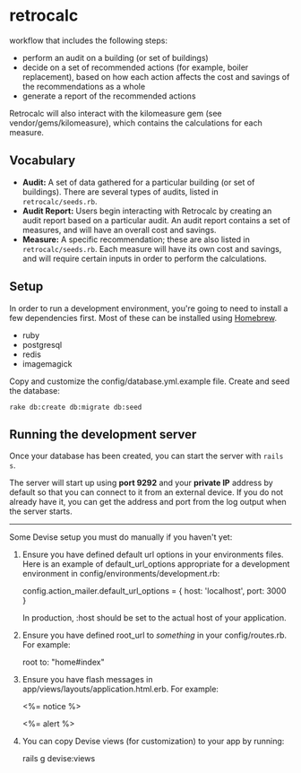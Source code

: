 # retrocalc

workflow that includes the following steps:

- perform an audit on a building (or set of buildings)
- decide on a set of recommended actions (for example, boiler replacement),
based on how each action affects the cost and savings of the recommendations
as a whole
- generate a report of the recommended actions

Retrocalc will also interact with the kilomeasure gem (see
vendor/gems/kilomeasure), which contains the calculations for each measure.

## Vocabulary

- **Audit:** A set of data gathered for a particular building (or set of
  buildings).  There are several types of audits, listed in
  `retrocalc/seeds.rb`.
- **Audit Report:** Users begin interacting with Retrocalc by creating an audit
  report based on a particular audit.  An audit report contains a set of
  measures, and will have an overall cost and savings.
- **Measure:** A specific recommendation; these are also listed in
  `retrocalc/seeds.rb`. Each measure will have its own cost and savings, and
  will require certain inputs in order to perform the calculations.


## Setup

In order to run a development environment, you're going to need to install a
few dependencies first. Most of these can be installed using
[Homebrew](http://brew.sh/).

* ruby
* postgresql
* redis
* imagemagick

Copy and customize the config/database.yml.example file. Create and seed the
database:

```
rake db:create db:migrate db:seed
```


## Running the development server

Once your database has been created, you can start the server with `rails s`.

The server will start up using **port 9292** and your **private IP** address by
default so that you can connect to it from an external device. If you do not
already have it, you can get the address and port from the log output when the
server starts.

-------------------------------------------------------------------------------------
Some Devise setup you must do manually if you haven't yet:

  1. Ensure you have defined default url options in your environments files. Here
     is an example of default_url_options appropriate for a development environment
     in config/environments/development.rb:

       config.action_mailer.default_url_options = { host: 'localhost', port: 3000 }

     In production, :host should be set to the actual host of your application.

  2. Ensure you have defined root_url to *something* in your config/routes.rb.
     For example:

       root to: "home#index"

  3. Ensure you have flash messages in app/views/layouts/application.html.erb.
     For example:

       <p class="notice"><%= notice %></p>
       <p class="alert"><%= alert %></p>

  4. You can copy Devise views (for customization) to your app by running:

       rails g devise:views

